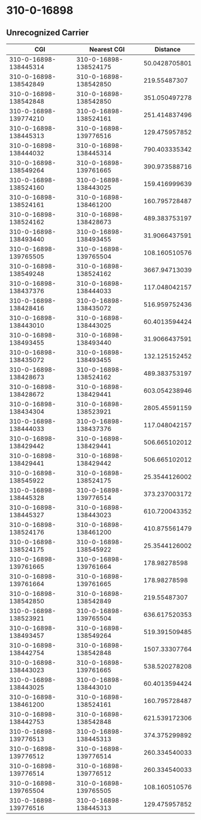 # 310-0-16898
## Unrecognized Carrier


| CGI | Nearest CGI | Distance |
|-----|-------------|----------|
| 310-0-16898-138445314 | 310-0-16898-138524175 | 50.0428705801 |
| 310-0-16898-138542849 | 310-0-16898-138542850 | 219.55487307 |
| 310-0-16898-138542848 | 310-0-16898-138542850 | 351.050497278 |
| 310-0-16898-139774210 | 310-0-16898-138524161 | 251.414837496 |
| 310-0-16898-138445313 | 310-0-16898-139776516 | 129.475957852 |
| 310-0-16898-138444032 | 310-0-16898-138445314 | 790.403335342 |
| 310-0-16898-138549264 | 310-0-16898-139761665 | 390.973588716 |
| 310-0-16898-138524160 | 310-0-16898-138443025 | 159.416999639 |
| 310-0-16898-138524161 | 310-0-16898-138461200 | 160.795728487 |
| 310-0-16898-138524162 | 310-0-16898-138428673 | 489.383753197 |
| 310-0-16898-138493440 | 310-0-16898-138493455 | 31.9066437591 |
| 310-0-16898-139765505 | 310-0-16898-139765504 | 108.160510576 |
| 310-0-16898-138549248 | 310-0-16898-138524162 | 3667.94713039 |
| 310-0-16898-138437376 | 310-0-16898-138444033 | 117.048042157 |
| 310-0-16898-138428416 | 310-0-16898-138435072 | 516.959752436 |
| 310-0-16898-138443010 | 310-0-16898-138443025 | 60.4013594424 |
| 310-0-16898-138493455 | 310-0-16898-138493440 | 31.9066437591 |
| 310-0-16898-138435072 | 310-0-16898-138493455 | 132.125152452 |
| 310-0-16898-138428673 | 310-0-16898-138524162 | 489.383753197 |
| 310-0-16898-138428672 | 310-0-16898-138429441 | 603.054238946 |
| 310-0-16898-138434304 | 310-0-16898-138523921 | 2805.45591159 |
| 310-0-16898-138444033 | 310-0-16898-138437376 | 117.048042157 |
| 310-0-16898-138429442 | 310-0-16898-138429441 | 506.665102012 |
| 310-0-16898-138429441 | 310-0-16898-138429442 | 506.665102012 |
| 310-0-16898-138545922 | 310-0-16898-138524175 | 25.3544126002 |
| 310-0-16898-138445328 | 310-0-16898-139776514 | 373.237003172 |
| 310-0-16898-138445327 | 310-0-16898-138443023 | 610.720043352 |
| 310-0-16898-138524176 | 310-0-16898-138461200 | 410.875561479 |
| 310-0-16898-138524175 | 310-0-16898-138545922 | 25.3544126002 |
| 310-0-16898-139761665 | 310-0-16898-139761664 | 178.98278598 |
| 310-0-16898-139761664 | 310-0-16898-139761665 | 178.98278598 |
| 310-0-16898-138542850 | 310-0-16898-138542849 | 219.55487307 |
| 310-0-16898-138523921 | 310-0-16898-139765504 | 636.617520353 |
| 310-0-16898-138493457 | 310-0-16898-138549264 | 519.391509485 |
| 310-0-16898-138442754 | 310-0-16898-138542848 | 1507.33307764 |
| 310-0-16898-138443023 | 310-0-16898-139761665 | 538.520278208 |
| 310-0-16898-138443025 | 310-0-16898-138443010 | 60.4013594424 |
| 310-0-16898-138461200 | 310-0-16898-138524161 | 160.795728487 |
| 310-0-16898-138442753 | 310-0-16898-138542848 | 621.539172306 |
| 310-0-16898-139776513 | 310-0-16898-138445313 | 374.375299892 |
| 310-0-16898-139776512 | 310-0-16898-139776514 | 260.334540033 |
| 310-0-16898-139776514 | 310-0-16898-139776512 | 260.334540033 |
| 310-0-16898-139765504 | 310-0-16898-139765505 | 108.160510576 |
| 310-0-16898-139776516 | 310-0-16898-138445313 | 129.475957852 |
